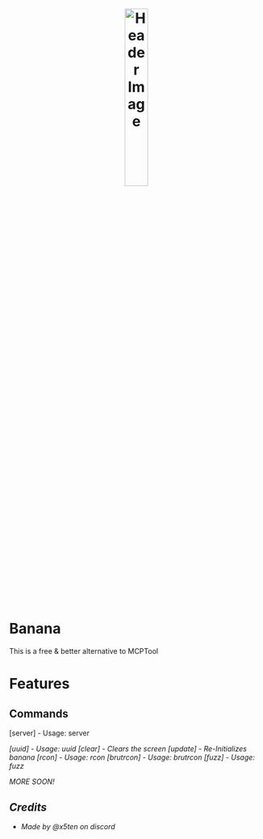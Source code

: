 <h1 align="center">
  <img src="https://r2.e-z.host/049cab41-5ed3-4a5c-a42f-5b83b721f333/re5pq23l.png" alt="Header Image" style="width:30%; max-width:600px;"/>
</h1>


# Banana
This is a free & better alternative to MCPTool

# Features
## Commands
[server] - Usage: server <address>
[uuid] - Usage: uuid <ign>
[clear] - Clears the screen
[update] - Re-Initializes banana
[rcon] - Usage: rcon <server> <password>
[brutrcon] - Usage: brutrcon <server> <file>
[fuzz] - Usage: fuzz <website> <file>

MORE SOON!

## Credits
- Made by @x5ten on discord
